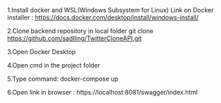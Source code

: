 1.Install docker and WSL(Windows Subsystem for Linux)
Link on Docker installer : https://docs.docker.com/desktop/install/windows-install/

2.Clone backend repository in local folder
git clone https://github.com/sadlling/TwitterCloneAPI.git

3.Open Docker Desktop

4.Open cmd in the project folder

5.Type command: docker-compose up

6.Open link in browser : https://localhost:8081/swagger/index.html
